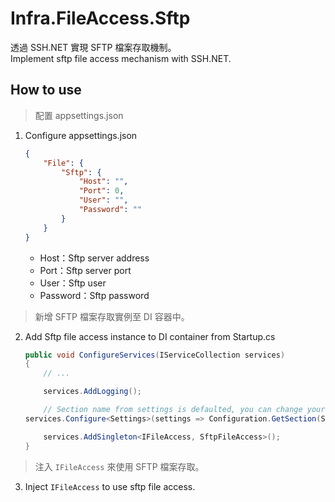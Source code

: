 # Infra.FileAccess.Sftp

透過 SSH.NET 實現 SFTP 檔案存取機制。  
Implement sftp file access mechanism with SSH.NET.

## How to use

> 配置 appsettings.json

1. Configure appsettings.json

    ```json
    {
        "File": {
            "Sftp": {
                "Host": "",
                "Port": 0,
                "User": "",
                "Password": ""
            }
        }
    }
    ```

    - Host：Sftp server address
    - Port：Sftp server port
    - User：Sftp user
    - Password：Sftp password

> 新增 SFTP 檔案存取實例至 DI 容器中。

2. Add Sftp file access instance to DI container from Startup.cs

    ```csharp
    public void ConfigureServices(IServiceCollection services)
    {
        // ...

        services.AddLogging();

        // Section name from settings is defaulted, you can change your prefer naming, but field structure must be the same!
    services.Configure<Settings>(settings => Configuration.GetSection(Settings.SectionName).Bind(settings));

        services.AddSingleton<IFileAccess, SftpFileAccess>();
    }
    ```

> 注入 `IFileAccess` 來使用 SFTP 檔案存取。

3. Inject `IFileAccess` to use sftp file access.
